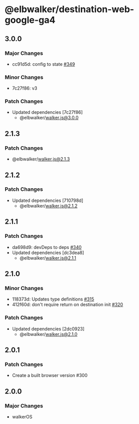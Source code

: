 # @elbwalker/destination-web-google-ga4

## 3.0.0

### Major Changes

- cc91d5d: config to state
  [#349](https://github.com/elbwalker/walkerOS/issues/349)

### Minor Changes

- 7c27f86: v3

### Patch Changes

- Updated dependencies [7c27f86]
  - @elbwalker/walker.js@3.0.0

## 2.1.3

### Patch Changes

- @elbwalker/walker.js@2.1.3

## 2.1.2

### Patch Changes

- Updated dependencies [710798d]
  - @elbwalker/walker.js@2.1.2

## 2.1.1

### Patch Changes

- da698d9: devDeps to deps
  [#340](https://github.com/elbwalker/walkerOS/issues/340)
- Updated dependencies [dc3dea8]
  - @elbwalker/walker.js@2.1.1

## 2.1.0

### Minor Changes

- 118373d: Updates type definitions
  [#315](https://github.com/elbwalker/walkerOS/issues/315)
- 412f60d: don't require return on destination init
  [#320](https://github.com/elbwalker/walkerOS/issues/320)

### Patch Changes

- Updated dependencies [2dc0923]
  - @elbwalker/walker.js@2.1.0

## 2.0.1

### Patch Changes

- Create a built browser version #300

## 2.0.0

### Major Changes

- walkerOS
